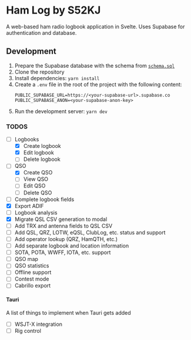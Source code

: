 # Ham Log by S52KJ

A web-based ham radio logbook application in Svelte. Uses Supabase for authentication and database.

## Development

1. Prepare the Supabase database with the schema from [`schema.sql`](supabase/schema.sql)
2. Clone the repository
3. Install dependencies: `yarn install`
4. Create a `.env` file in the root of the project with the following content:
   ```
   PUBLIC_SUPABASE_URL=https://<your-supabase-url>.supabase.co
   PUBLIC_SUPABASE_ANON=<your-supabase-anon-key>
   ```
5. Run the development server: `yarn dev`

### TODOS

- [ ] Logbooks
  - [x] Create logbook
  - [x] Edit logbook
  - [ ] Delete logbook
- [ ] QSO
  - [x] Create QSO
  - [ ] View QSO
  - [ ] Edit QSO
  - [ ] Delete QSO
- [ ] Complete logbook fields
- [x] Export ADIF
- [ ] Logbook analysis
- [x] Migrate QSL CSV generation to modal
- [ ] Add TRX and antenna fields to QSL CSV
- [ ] Add QSL, QRZ, LOTW, eQSL, ClubLog, etc. status and support
- [ ] Add operator lookup (QRZ, HamQTH, etc.)
- [ ] Add separate logbook and location information
- [ ] SOTA, POTA, WWFF, IOTA, etc. support
- [ ] QSO map
- [ ] QSO statistics
- [ ] Offline support
- [ ] Contest mode
- [ ] Cabrillo export

#### Tauri

A list of things to implement when Tauri gets added

- [ ] WSJT-X integration
- [ ] Rig control
